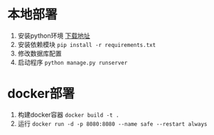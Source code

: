 # 本地部署

1. 安装python环境  [下载地址](https://www.python.org/downloads/release/python-378/)
2. 安装依赖模块  `pip install -r requirements.txt`
3. 修改数据库配置
4. 启动程序  `python manage.py runserver`

# docker部署

1. 构建docker容器  `docker build -t .`
2. 运行  `docker run -d -p 8080:8080 --name safe --restart always `
